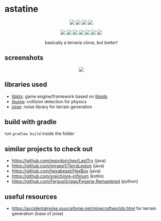 # astatine
<p align="center">
  <img src="https://img.shields.io/badge/version-undefined-critical?style=for-the-badge"/>
  <img src="https://img.shields.io/badge/made%20with-kotlin-blue?style=for-the-badge"/>
  <img src="https://img.shields.io/badge/powered%20by-libktx-orange?style=for-the-badge"/>
  <img src="https://img.shields.io/badge/made%20by-lumix-dodgerblue?style=for-the-badge"/>
</p>
<p align="center">
  <img src="https://img.shields.io/badge/highly-radioactive-yellow?style=for-the-badge"/>
  <img src="https://img.shields.io/badge/not%20a%20bug-a%20feature-brightgreen?style=for-the-badge"/>
  <img src="https://img.shields.io/badge/chemically-accurate-important?style=for-the-badge"/>
  <img src="https://img.shields.io/badge/really-optimized-green?style=for-the-badge"/>
  <img src="https://img.shields.io/badge/borrows-some%20code-pink?style=for-the-badge"/>
  <img src="https://img.shields.io/badge/better%20than-terraria-blueviolet?style=for-the-badge"/>
  <img src="https://img.shields.io/badge/crypto-miner-yellow?style=for-the-badge"/>
</p>
<p align="center">
  basically a terraria clone, <i>but better!</i>
</p>

## screenshots
<p align="center">
  <img src="https://kappa.lol/4Zgx3"/>
</p>

## libraries used
* [libktx](https://libktx.github.io/): game engine/framework based on [libgdx](https://libgdx.com/)
* [jbump](https://github.com/implicit-invocation/jbump): collision detection for physics
* [joise](https://joise.sudoplaygames.com/): noise library for terrain generation

## build with gradle
run `gradlew build` inside the folder

## similar projects to check out
* https://github.com/egordorichev/LastTry (java)
* https://github.com/jmrapp1/TerraLegion (java)
* https://github.com/hexabeast/HexBox (java)
* https://github.com/sreich/ore-infinium (kotlin)
* https://github.com/FergusGriggs/Fegaria-Remastered (python)

## useful resources
* https://accidentalnoise.sourceforge.net/minecraftworlds.html for terrain generation (base of joise)
